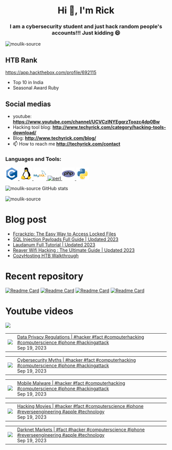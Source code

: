 <h1 align="center">Hi 👋, I'm Rick</h1>
<h3 align="center">I am a cybersecurity student and just hack random people's accounts!!! Just kidding 😄</h3>

<p align="left"> <img src="https://komarev.com/ghpvc/?username=moulik-source&label=Profile%20views&color=0e75b6&style=flat" alt="moulik-source" /> </p> 

## HTB Rank

https://app.hackthebox.com/profile/692115
- Top 10 in India
- Seasonal Award Ruby

## Social medias
- youtube: **https://www.youtube.com/channel/UCVCzINYEgqrzToozc4dp0Bw**
- Hacking tool blog: **http://www.techyrick.com/category/hacking-tools-download/**
- Blog: **http://www.techyrick.com/blog/**
- 📫 How to reach me **http://techyrick.com/contact**


<h3 align="left">Languages and Tools:</h3>
<p align="left"> <a href="https://www.cprogramming.com/" target="_blank"> <img src="https://raw.githubusercontent.com/devicons/devicon/master/icons/c/c-original.svg" alt="c" width="40" height="40"/> </a> <a href="https://www.linux.org/" target="_blank"> <img src="https://raw.githubusercontent.com/devicons/devicon/master/icons/linux/linux-original.svg" alt="linux" width="40" height="40"/> </a> <a href="https://www.mysql.com/" target="_blank"> <img src="https://raw.githubusercontent.com/devicons/devicon/master/icons/mysql/mysql-original-wordmark.svg" alt="mysql" width="40" height="40"/> </a> <a href="https://www.perl.org/" target="_blank"> <img src="https://api.iconify.design/logos-perl.svg" alt="perl" width="40" height="40"/> </a> <a href="https://www.php.net" target="_blank"> <img src="https://raw.githubusercontent.com/devicons/devicon/master/icons/php/php-original.svg" alt="php" width="40" height="40"/> </a> <a href="https://www.python.org" target="_blank"> <img src="https://raw.githubusercontent.com/devicons/devicon/master/icons/python/python-original.svg" alt="python" width="40" height="40"/> </a> </p>



![moulik-source GitHub stats](https://github-readme-stats.vercel.app/api?username=moulik-source&show_icons=true&theme=vision-friendly-dark)

<p><img align="center" src="https://github-readme-streak-stats.herokuapp.com/?user=moulik-source&theme=vision-friendly-dark" alt="moulik-source" /></p>

# Blog post
<!-- BLOG-POST-LIST:START -->
- [Fcrackzip: The Easy Way to Access Locked Files](https://techyrick.com/fcrackzip-full-tutorial/)
- [SQL Injection Payloads Full Guide | Updated 2023](https://techyrick.com/sql-injection-payload-tutorial/)
- [Laudanum Full Tutorial | Updated 2023](https://techyrick.com/laudanum-full-tutorial/)
- [Reaver Wifi Hacking : The Ultimate Guide | Updated 2023](https://techyrick.com/reaver-full-tutorial/)
- [CozyHosting HTB Walkthrough](https://techyrick.com/cozyhosting-htb-walkthrough/)
<!-- BLOG-POST-LIST:END -->

# Recent repository 

[![Readme Card](https://github-readme-stats.vercel.app/api/pin/?username=moulik-source&repo=ddos&theme=outrun)](https://github.com/moulik-source/ddos) 
[![Readme Card](https://github-readme-stats.vercel.app/api/pin/?username=moulik-source&repo=port-scan&theme=outrun)](https://github.com/moulik-source/port-scan)
[![Readme Card](https://github-readme-stats.vercel.app/api/pin/?username=moulik-source&repo=moulik-source&theme=outrun)](https://github.com/moulik-source/moulik-source)
[![Readme Card](https://github-readme-stats.vercel.app/api/pin/?username=moulik-source&repo=hashmo&theme=outrun)](https://github.com/moulik-source/hashmo)

# Youtube videos

[<img src="https://img.shields.io/badge/-Subscribe-red?style=for-the-badge&logo=youtube&logoColor=white"/>](https://www.youtube.com/channel/UCVHmOOAGNcLK5k0i7G1gTrQ)

<!-- YOUTUBE:START --><table><tr><td><a href="https://www.youtube.com/watch?v=bo1WQrgY-O8"><img width="140px" src="https://i.ytimg.com/vi/bo1WQrgY-O8/mqdefault.jpg"></a></td>
<td><a href="https://www.youtube.com/watch?v=bo1WQrgY-O8">Data Privacy Regulations |  #hacker #fact #computerhacking #computerscience #iphone #hackingattack</a><br/>Sep 19, 2023</td></tr></table>
<table><tr><td><a href="https://www.youtube.com/watch?v=LEHF-ZQkWNU"><img width="140px" src="https://i.ytimg.com/vi/LEHF-ZQkWNU/mqdefault.jpg"></a></td>
<td><a href="https://www.youtube.com/watch?v=LEHF-ZQkWNU">Cybersecurity Myths |  #hacker #fact #computerhacking #computerscience #iphone #hackingattack</a><br/>Sep 19, 2023</td></tr></table>
<table><tr><td><a href="https://www.youtube.com/watch?v=xB3f3Iyfa9E"><img width="140px" src="https://i.ytimg.com/vi/xB3f3Iyfa9E/mqdefault.jpg"></a></td>
<td><a href="https://www.youtube.com/watch?v=xB3f3Iyfa9E">Mobile Malware |  #hacker #fact #computerhacking #computerscience #iphone #hackingattack</a><br/>Sep 19, 2023</td></tr></table>
<table><tr><td><a href="https://www.youtube.com/watch?v=r0n5Q4Jv21E"><img width="140px" src="https://i.ytimg.com/vi/r0n5Q4Jv21E/mqdefault.jpg"></a></td>
<td><a href="https://www.youtube.com/watch?v=r0n5Q4Jv21E">Hacking Movies |  #hacker #fact #computerscience #iphone #reverseengineering #apple #technology</a><br/>Sep 19, 2023</td></tr></table>
<table><tr><td><a href="https://www.youtube.com/watch?v=LFPNfdnJ-n4"><img width="140px" src="https://i.ytimg.com/vi/LFPNfdnJ-n4/mqdefault.jpg"></a></td>
<td><a href="https://www.youtube.com/watch?v=LFPNfdnJ-n4">Darknet Markets |  #fact #hacker #computerscience #iphone #reverseengineering #apple #technology</a><br/>Sep 19, 2023</td></tr></table>
<!-- YOUTUBE:END -->

